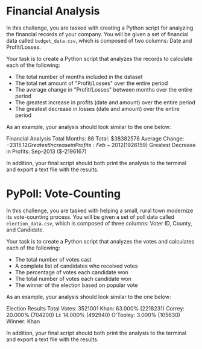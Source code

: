 # Financial Analysis

In this challenge, you are tasked with creating a Python script for analyzing the financial records of your company. You will be given a set of financial data called `budget_data.csv`, which is composed of two columns: Date and Profit/Losses.

Your task is to create a Python script that analyzes the records to calculate each of the following:

- The total number of months included in the dataset
- The total net amount of "Profit/Losses" over the entire period
- The average change in "Profit/Losses" between months over the entire period
- The greatest increase in profits (date and amount) over the entire period
- The greatest decrease in losses (date and amount) over the entire period

As an example, your analysis should look similar to the one below:

Financial Analysis
Total Months: 86
Total: $38382578
Average Change: $-2315.12
Greatest Increase in Profits: Feb-2012 ($1926159)
Greatest Decrease in Profits: Sep-2013 ($-2196167)


In addition, your final script should both print the analysis to the terminal and export a text file with the results.

# PyPoll: Vote-Counting

In this challenge, you are tasked with helping a small, rural town modernize its vote-counting process. You will be given a set of poll data called `election_data.csv`, which is composed of three columns: Voter ID, County, and Candidate.

Your task is to create a Python script that analyzes the votes and calculates each of the following:

- The total number of votes cast
- A complete list of candidates who received votes
- The percentage of votes each candidate won
- The total number of votes each candidate won
- The winner of the election based on popular vote

As an example, your analysis should look similar to the one below:

Election Results
Total Votes: 3521001
Khan: 63.000% (2218231)
Correy: 20.000% (704200)
Li: 14.000% (492940)
O'Tooley: 3.000% (105630)
Winner: Khan

In addition, your final script should both print the analysis to the terminal and export a text file with the results.
